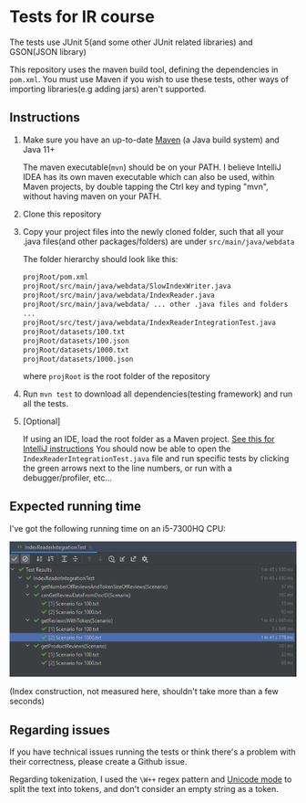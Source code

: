 # Tests for IR course

The tests use JUnit 5(and some other JUnit related libraries) and GSON(JSON library)

This repository uses the maven build tool, defining the dependencies in `pom.xml`. You must use
Maven if you wish to use these tests, other ways of importing libraries(e.g adding jars) aren't supported.


## Instructions

1. Make sure you have an up-to-date [Maven](https://maven.apache.org/download.cgi)
  (a Java build system) and Java 11+
  
   The maven executable(`mvn`) should be on your PATH. I believe IntelliJ IDEA has its
   own maven executable which can also be used, within Maven projects, by double tapping the Ctrl 
   key and typing "mvn", without having maven on your PATH.
  

2. Clone this repository
  
3. Copy your project files into the newly cloned folder, such that all your .java files(and
   other packages/folders) are under `src/main/java/webdata`
   
   The folder hierarchy should look like this:


   ```
   projRoot/pom.xml
   projRoot/src/main/java/webdata/SlowIndexWriter.java
   projRoot/src/main/java/webdata/IndexReader.java
   projRoot/src/main/java/webdata/ ... other .java files and folders ...
   projRoot/src/test/java/webdata/IndexReaderIntegrationTest.java
   projRoot/datasets/100.txt
   projRoot/datasets/100.json
   projRoot/datasets/1000.txt
   projRoot/datasets/1000.json
   ```

   where `projRoot` is the root folder of the repository


4. Run `mvn test` to download all dependencies(testing framework) and run all the tests.

5. [Optional]

   If using an IDE, load the root folder as a Maven project. [See this for IntelliJ instructions](https://www.jetbrains.com/help/idea/maven-support.html#maven_import_project_start)
   You should now be able to open the `IndexReaderIntegrationTest.java` file and run 
   specific tests by clicking the green arrows next to the line numbers, or run with a debugger/profiler, etc...
   

## Expected running time

I've got the following running time on an i5-7300HQ CPU:

![runtimes](img.png) 


(Index construction, not measured here, shouldn't take more than a few seconds)



## Regarding issues

If you have technical issues running the tests or think there's a problem with their correctness, please create a Github issue.

Regarding tokenization, I used the `\W++` regex pattern and [Unicode mode](https://docs.oracle.com/javase/7/docs/api/java/util/regex/Pattern.html#UNICODE_CHARACTER_CLASS)
to split the text into tokens, and don't consider an empty string as a token.